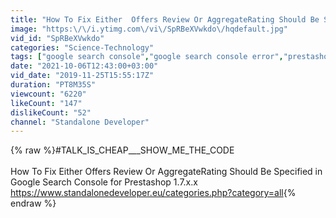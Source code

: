 ```yaml
---
title: "How To Fix Either  Offers Review Or AggregateRating Should Be Specified in Google Search Prestashop"
image: "https:\/\/i.ytimg.com\/vi\/SpRBeXVwkdo\/hqdefault.jpg"
vid_id: "SpRBeXVwkdo"
categories: "Science-Technology"
tags: ["google search console","google search console error","prestashop 1.7"]
date: "2021-10-06T12:43:00+03:00"
vid_date: "2019-11-25T15:55:17Z"
duration: "PT8M35S"
viewcount: "6220"
likeCount: "147"
dislikeCount: "52"
channel: "Standalone Developer"
---
```

{% raw %}#TALK_IS_CHEAP___SHOW_ME_THE_CODE<br /><br />How To Fix Either  Offers Review Or AggregateRating Should Be Specified in Google Search Console for Prestashop 1.7.x.x<br /><a rel="nofollow" target="blank" href="https://www.standalonedeveloper.eu/categories.php?category=all">https://www.standalonedeveloper.eu/categories.php?category=all</a>{% endraw %}
